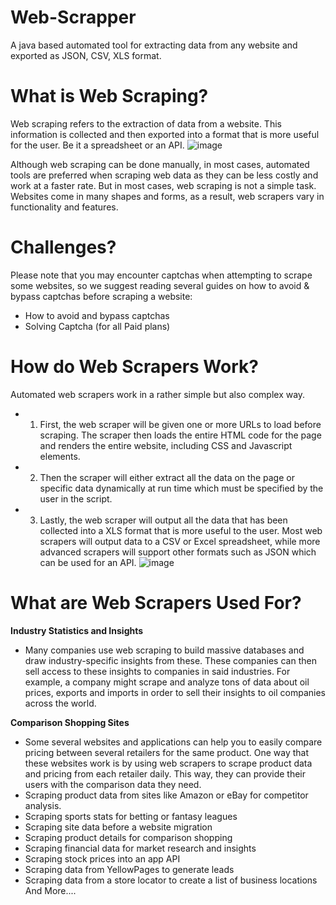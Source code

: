 # Web-Scrapper
A java based automated tool for extracting data from any website and exported as JSON, CSV, XLS format.

# What is Web Scraping?
Web scraping refers to the extraction of data from a website. This information is collected and then exported into a format that is more useful for the user. Be it a spreadsheet or an API.
![image](https://user-images.githubusercontent.com/17194046/155346803-4f52e3cb-457e-4475-8623-d58405407cb6.png)

Although web scraping can be done manually, in most cases, automated tools are preferred when scraping web data as they can be less costly and work at a faster rate. But in most cases, web scraping is not a simple task. Websites come in many shapes and forms, as a result, web scrapers vary in functionality and features.

# Challenges?
Please note that you may encounter captchas when attempting to scrape some websites, so we suggest reading several guides on how to avoid & bypass captchas before scraping a website:
* How to avoid and bypass captchas
* Solving Captcha (for all Paid plans)

# How do Web Scrapers Work?
Automated web scrapers work in a rather simple but also complex way.
* 1. First, the web scraper will be given one or more URLs to load before scraping. The scraper then loads the entire HTML code for the page and renders the entire website, including CSS and Javascript elements.
* 2. Then the scraper will either extract all the data on the page or specific data dynamically at run time which must be specified by the user in the script.
* 3. Lastly, the web scraper will output all the data that has been collected into a XLS format that is more useful to the user. Most web scrapers will output data to a CSV or Excel spreadsheet, while more advanced scrapers will support other formats such as JSON which can be used for an API.
![image](https://user-images.githubusercontent.com/17194046/155348117-9e006a72-edab-410c-96db-3e5de0c0120a.png)

# What are Web Scrapers Used For?

**Industry Statistics and Insights**
* Many companies use web scraping to build massive databases and draw industry-specific insights from these. These companies can then sell access to these insights to companies in said industries. For example, a company might scrape and analyze tons of data about oil prices, exports and imports in order to sell their insights to oil companies across the world.

**Comparison Shopping Sites**
* Some several websites and applications can help you to easily compare pricing between several retailers for the same product. One way that these websites work is by using web scrapers to scrape product data and pricing from each retailer daily. This way, they can provide their users with the comparison data they need.
* Scraping product data from sites like Amazon or eBay for competitor analysis.
* Scraping sports stats for betting or fantasy leagues
* Scraping site data before a website migration
* Scraping product details for comparison shopping
* Scraping financial data for market research and insights
* Scraping stock prices into an app API
* Scraping data from YellowPages to generate leads
* Scraping data from a store locator to create a list of business locations
And More....
